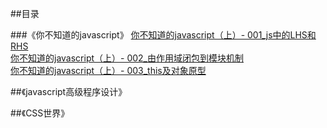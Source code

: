 ##目录

###《你不知道的javascript》
[你不知道的javascript（上）- 001_js中的LHS和RHS](https://maze1943.github.io/Front-End-Maze/读书笔记/你不知道的javascript读书笔记/001_js中的LHS和RHS.md)<br/>
[你不知道的javascript（上）- 002_由作用域闭包到模块机制](https://maze1943.github.io/Front-End-Maze/读书笔记/你不知道的javascript读书笔记/002_由作用域闭包到模块机制.md)<br/>
[你不知道的javascript（上）- 003_this及对象原型](https://maze1943.github.io/Front-End-Maze/读书笔记/你不知道的javascript读书笔记/003_this及对象原型.md)<br/>

##《javascript高级程序设计》

##《CSS世界》